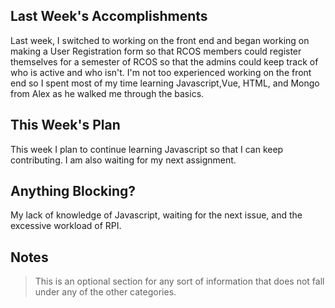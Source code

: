 ## Last Week's Accomplishments
Last week, I switched to working on the front end and began working on making a User Registration form so that RCOS members could register themselves for a semester of RCOS so that the admins could keep track of who is active and who isn't. I'm not too experienced working on the front end so I spent most of my time learning Javascript,Vue, HTML, and Mongo from Alex as he walked me through the basics. 


## This Week's Plan
This week I plan to continue learning Javascript so that I can keep contributing. I am also waiting for my next assignment. 



## Anything Blocking?
My lack of knowledge of Javascript, waiting for the next issue, and the excessive workload of RPI.



## Notes

> This is an optional section for any sort of information that does not fall under any of the other categories.
